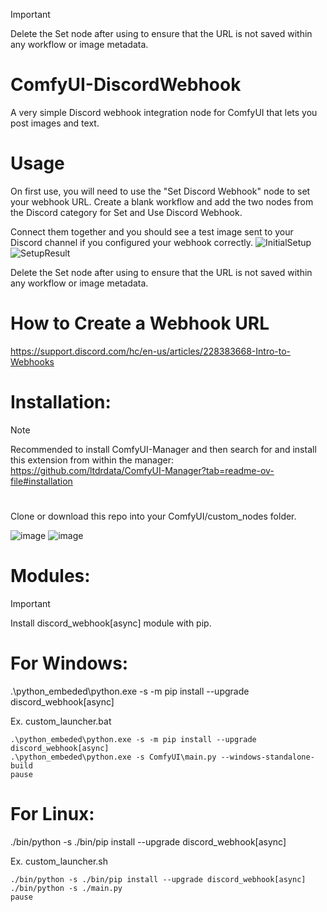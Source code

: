 > [!IMPORTANT]
> Delete the Set node after using to ensure that the URL is not saved within any workflow or image metadata.

# ComfyUI-DiscordWebhook

A very simple Discord webhook integration node for ComfyUI that lets you post images and text.

# Usage

On first use, you will need to use the "Set Discord Webhook" node to set your webhook URL. Create a blank workflow and add the two nodes from the Discord category for Set and Use Discord Webhook.

Connect them together and you should see a test image sent to your Discord channel if you configured your webhook correctly.
![InitialSetup](https://github.com/user-attachments/assets/17f6d333-612f-44fa-9814-b5144104eefb)
![SetupResult](https://github.com/user-attachments/assets/fc4bfde1-81c1-4302-95ac-5d7540b26d98)

Delete the Set node after using to ensure that the URL is not saved within any workflow or image metadata.

# How to Create a Webhook URL

https://support.discord.com/hc/en-us/articles/228383668-Intro-to-Webhooks

# Installation:

> [!NOTE]  
> Recommended to install ComfyUI-Manager and then search for and install this extension from within the manager: https://github.com/ltdrdata/ComfyUI-Manager?tab=readme-ov-file#installation

#

Clone or download this repo into your ComfyUI/custom_nodes folder.

![image](https://github.com/user-attachments/assets/71450181-a788-4fc7-ad5f-236c994100c1)
![image](https://github.com/user-attachments/assets/eb5a0bc5-1c7f-4aec-9bb6-e7a11de946b8)

# Modules:

> [!IMPORTANT]  
> Install discord_webhook[async] module with pip.

#

# For Windows:

.\python_embeded\python.exe -s -m pip install --upgrade discord_webhook[async]

Ex. custom_launcher.bat

```
.\python_embeded\python.exe -s -m pip install --upgrade discord_webhook[async]
.\python_embeded\python.exe -s ComfyUI\main.py --windows-standalone-build
pause
```

# For Linux:

./bin/python -s ./bin/pip install --upgrade discord_webhook[async]

Ex. custom_launcher.sh

```
./bin/python -s ./bin/pip install --upgrade discord_webhook[async]
./bin/python -s ./main.py
pause
```
